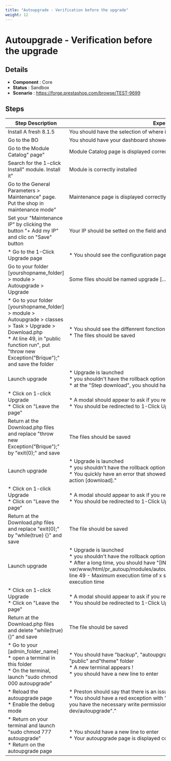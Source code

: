 ```yaml
---
title: "Autoupgrade - Verification before the upgrade"
weight: 12
---
```


# Autoupgrade - Verification before the upgrade
## Details
* **Component** : Core
* **Status** : Sandbox
* **Scenario** : https://forge.prestashop.com/browse/TEST-9699

## Steps
| Step Description | Expected result |
| ----- | ----- |
| Install A fresh 8.1.5 | You should have the selection of where in your shop you want to go ( BO or FO ) |
| Go to the BO | You should have your dashboard showed |
| Go to the Module Catalog" page" | Module Catalog page is displayed correctly |
| Search for the 1-click Install" module. Install it" | Module is correctly installed |
| Go to the General Parameters > Maintenance" page. Put the shop in maintenance mode" | Maintenance page is displayed correctly. Maintenance mode is activated |
| Set your "Maintenance IP" by clicking the button "+ Add my IP" and clic on "Save" button | Your IP should be setted on the field and you will have the green notification |
| * Go to the 1-Click Upgrade page | * You should see the configuration page of the module |
| Go to your folder [yourshopname_folder] > module > Autoupgrade > Upgrade | Some files should be named upgrade [...].php instead of install[...].php |
| * Go to your folder [yourshopname_folder] > module > Autoupgrade > classes > Task > Upgrade > Download.php<br> * At line 49, in "public function run", put "throw new Exception("Brique");" and save the folder | * You should see the diffenrent fonction in this php files<br> * The files should be saved |
| Launch upgrade | * Upgrade is launched<br> * you shouldn't have the rollback option durring the installation<br> * at the "Step download", you should have an exception |
| * Click on 1-click Upgrade <br> * Click on "Leave the page" | * A modal should appear to ask if you really want to leave the page <br> * You should be redirected to 1-Click Upgrade |
| Return at the Download.php files and replace "throw new Exception("Brique");" by "exit(0);" and save | The files should be saved |
| Launch upgrade | * Upgrade is launched<br> * you shouldn't have the rollback option durring the installation<br> * You quickly have an error that showed : "Javascript error (parseJSON) detected for action [download]." |
| * Click on 1-click Upgrade <br> * Click on "Leave the page" | * A modal should appear to ask if you really want to leave the page <br> * You should be redirected to 1-Click Upgrade |
| Return at the Download.php files and replace "exit(0);" by "while(true) {}" and save | The file should be saved |
| Launch upgrade | * Upgrade is launched<br> * you shouldn't have the rollback option durring the installation<br> * After a long time, you should have "[INTERNAL] var/www/html/pr_autoup/modules/autoupgrade/classes/Task/Upgrade/Download.php line 49 - Maximum execution time of x seconds exceeded " where x is your maximum execution time |
| * Click on 1-click Upgrade <br> * Click on "Leave the page" | * A modal should appear to ask if you really want to leave the page <br> * You should be redirected to 1-Click Upgrade |
| Return at the Download.php files and delete "while(true) {}" and save | The file should be saved |
| * Go to your [admin_folder_name] <br> * open a terminal in this folder<br> * On the terminal, launch "sudo chmod 000 autoupgrade" | * You should have "backup", "autoupgrade", "export", "filemanager" and "import" "public" and"theme" folder <br> * A new terminal appears ! <br> * you should have a new line to enter |
| * Reload the autoupgrade page<br>* Enable the debug mode | * Preston should say that there is an issue <br>* You should have a red exception with "Cannot write to the directory. Please ensure you have the necessary write permissions on "/var/www/html/pr_autoup/admin-dev/autoupgrade"." |
| * Return on your terminal and launch "sudo chmod 777 autoupgrade" <br>* Return on the autoupgrade page | * You should have a new line to enter<br>* Your autoupgrade page is displayed correctly |
